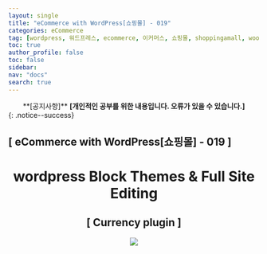 ```yaml
---
layout: single
title: "eCommerce with WordPress[쇼핑몰] - 019"
categories: eCommerce
tag: [wordpress, 워드프레스, ecommerce, 이커머스, 쇼핑몰, shoppingamall, woocommerce, 우커머스]
toc: true
author_profile: false
toc: false
sidebar:
nav: "docs"
search: true
---
```


<center>**[공지사항]** <strong> [개인적인 공부를 위한 내용입니다. 오류가 있을 수 있습니다.] </strong></center>
{: .notice--success}

<h2>[ eCommerce with WordPress[쇼핑몰] - 019 ]</h2>

<div align="center"><p><h1>wordpress Block Themes & Full Site Editing</h1></p></div>

<div align="center"><h2>[ Currency plugin ]</h2>
<div align="center"><img src="http://drive.google.com/uc?export=view&id=1FF0NyabMtYMiLosv3JswIU52NW_YB3K2"><br><br><br></div><br>







